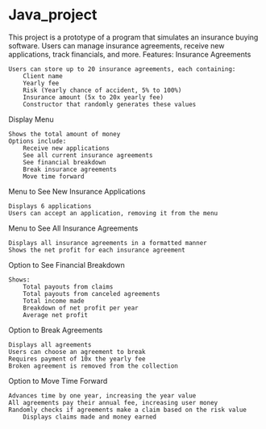 # Java_project
This project is a prototype of a program that simulates an insurance buying software. Users can manage insurance agreements, receive new applications, track financials, and more.
Features:
Insurance Agreements

    Users can store up to 20 insurance agreements, each containing:
        Client name
        Yearly fee
        Risk (Yearly chance of accident, 5% to 100%)
        Insurance amount (5x to 20x yearly fee)
        Constructor that randomly generates these values

Display Menu

    Shows the total amount of money
    Options include:
        Receive new applications
        See all current insurance agreements
        See financial breakdown
        Break insurance agreements
        Move time forward

Menu to See New Insurance Applications

    Displays 6 applications
    Users can accept an application, removing it from the menu

Menu to See All Insurance Agreements

    Displays all insurance agreements in a formatted manner
    Shows the net profit for each insurance agreement

Option to See Financial Breakdown

    Shows:
        Total payouts from claims
        Total payouts from canceled agreements
        Total income made
        Breakdown of net profit per year
        Average net profit

Option to Break Agreements

    Displays all agreements
    Users can choose an agreement to break
    Requires payment of 10x the yearly fee
    Broken agreement is removed from the collection

Option to Move Time Forward

    Advances time by one year, increasing the year value
    All agreements pay their annual fee, increasing user money
    Randomly checks if agreements make a claim based on the risk value
        Displays claims made and money earned
